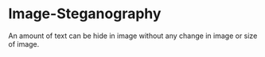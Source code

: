 # Image-Steganography
An amount of text can be hide in image without any change in image or size of image.
